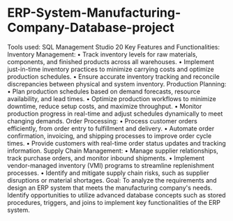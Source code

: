 # ERP-System-Manufacturing-Company-Database-project
Tools used:
SQL Management Studio 20
Key Features and Functionalities:
Inventory Management:
•	Track inventory levels for raw materials, components, and finished products across all warehouses.
•	Implement just-in-time inventory practices to minimize carrying costs and optimize production schedules.
•	Ensure accurate inventory tracking and reconcile discrepancies between physical and system inventory.
Production Planning:
•	Plan production schedules based on demand forecasts, resource availability, and lead times.
•	Optimize production workflows to minimize downtime, reduce setup costs, and maximize throughput.
•	Monitor production progress in real-time and adjust schedules dynamically to meet changing demands.
Order Processing:
•	Process customer orders efficiently, from order entry to fulfillment and delivery.
•	Automate order confirmation, invoicing, and shipping processes to improve order cycle times.
•	Provide customers with real-time order status updates and tracking information.
Supply Chain Management:
•	Manage supplier relationships, track purchase orders, and monitor inbound shipments.
•	Implement vendor-managed inventory (VMI) programs to streamline replenishment processes.
•	Identify and mitigate supply chain risks, such as supplier disruptions or material shortages.
Goal:
To analyze the requirements and design an ERP system that meets the manufacturing company's needs. Identify opportunities to utilize advanced database concepts such as stored procedures, triggers, and joins to implement key functionalities of the ERP system.
